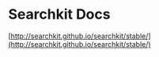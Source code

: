# Searchkit Docs
[http://searchkit.github.io/searchkit/stable/](http://searchkit.github.io/searchkit/stable/)
